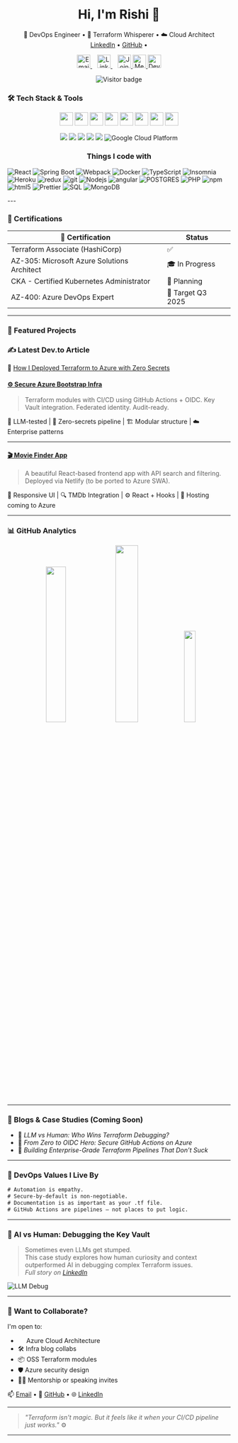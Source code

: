 <h1 align="center">Hi, I'm Rishi 👋</h1>
<p align="center">
  🚀 DevOps Engineer • 🧱 Terraform Whisperer • ☁️ Cloud Architect <br/>
  <a href="https://www.linkedin.com/in/rishi-raj/">LinkedIn</a> • 
  <a href="https://github.com/rraj7">GitHub</a> • 
 <p align="center">
  <a href="mailto:rishi@example.com" target="_blank">
    <img src="https://cdn.jsdelivr.net/gh/devicons/devicon/icons/google/google-original.svg" height="30" alt="Email" />
  </a>
  &nbsp;&nbsp;
  <a href="https://www.linkedin.com/in/rishiraj31/" target="_blank">
    <img src="https://cdn.jsdelivr.net/gh/devicons/devicon/icons/linkedin/linkedin-original.svg" height="30" alt="LinkedIn" />
  </a>
  &nbsp;&nbsp;
  <a href="https://discord.gg/mythicalpanda7" target="_blank">
    <img src="https://cdn.jsdelivr.net/npm/simple-icons@v9/icons/discord.svg" height="30" alt="Join Discord Server" />
  </a>
  <a href="https://medium.com/@rishiraj3107" target="_blank">
    <img src="https://cdn.jsdelivr.net/npm/simple-icons@v9/icons/medium.svg" height="30" alt="Medium Blog" />
  </a>
  <a href="https://dev.to/rishiraj3107" target="_blank">
  <img src="https://cdn.jsdelivr.net/npm/simple-icons@v9/icons/devdotto.svg" height="30" alt="Dev.to Profile" />
</a>
</p>
</p>

<p align="center">
  <img src="https://komarev.com/ghpvc/?username=rraj7&label=Visitors&color=blueviolet&style=flat-square" alt="Visitor badge" />
</p>

### 🛠️ Tech Stack & Tools

<p align="center">
  <img src="https://cdn.jsdelivr.net/gh/devicons/devicon/icons/azure/azure-original.svg" height="30" />
  <img src="https://cdn.jsdelivr.net/gh/devicons/devicon/icons/terraform/terraform-original.svg" height="30" />
  <img src="https://cdn.jsdelivr.net/gh/devicons/devicon/icons/github/github-original.svg" height="30" />
  <img src="https://cdn.jsdelivr.net/gh/devicons/devicon/icons/docker/docker-original.svg" height="30" />
  <img src="https://cdn.jsdelivr.net/gh/devicons/devicon/icons/kubernetes/kubernetes-plain.svg" height="30" />
  <img src="https://cdn.jsdelivr.net/gh/devicons/devicon/icons/python/python-original.svg" height="30" />
  <img src="https://cdn.jsdelivr.net/gh/devicons/devicon/icons/bash/bash-original.svg" height="30" />
  <img src="https://cdn.jsdelivr.net/gh/devicons/devicon/icons/javascript/javascript-original.svg" height="30" />
</p>

<p align="center">
  <img src="https://img.shields.io/badge/Azure-Cloud-blue?logo=microsoftazure&style=flat-square"/>
  <img src="https://img.shields.io/badge/Terraform-IaC-623CE4?logo=terraform&logoColor=white&style=flat-square"/>
  <img src="https://img.shields.io/badge/GitHub%20Actions-CI/CD-2088FF?logo=githubactions&style=flat-square"/>
  <img src="https://img.shields.io/badge/OIDC-Auth-Red?logo=openid&style=flat-square"/>
  <img src="https://img.shields.io/badge/Kubernetes-DevOps-blue?logo=kubernetes&style=flat-square"/>
  <img alt="Google Cloud Platform" src="https://img.shields.io/badge/-Google_Cloud_Platform-1a73e8?style=flat-square&logo=google-cloud&logoColor=white" />
</p>

<p align="center">
    <h3 align="center">Things I code with</h3> 
    <img alt="React" src="https://img.shields.io/badge/-React-45b8d8?style=flat-square&logo=react&logoColor=white" />
    <img alt="Spring Boot" src="https://img.shields.io/badge/-SpringBoot-6DB33F?style=flat-square&logo=springboot&logoColor=white" />
    <img alt="Webpack" src="https://img.shields.io/badge/-Webpack-8DD6F9?style=flat-square&logo=webpack&logoColor=white" /> 
    <img alt="Docker" src="https://img.shields.io/badge/-Docker-46a2f1?style=flat-square&logo=docker&logoColor=white" />
    <img alt="TypeScript" src="https://img.shields.io/badge/-TypeScript-007ACC?style=flat-square&logo=typescript&logoColor=white" />
    <img alt="Insomnia" src="https://img.shields.io/badge/-Insomnia-5849BE?style=flat-square&logo=insomnia&logoColor=white" />
    <img alt="Heroku" src="https://img.shields.io/badge/-Heroku-430098?style=flat-square&logo=heroku&logoColor=white" />
    <img alt="redux" src="https://img.shields.io/badge/-Redux-764ABC?style=flat-square&logo=redux&logoColor=white" />  
    <img alt="git" src="https://img.shields.io/badge/-Git-F05032?style=flat-square&logo=git&logoColor=white" />
    <img alt="Nodejs" src="https://img.shields.io/badge/-Nodejs-43853d?style=flat-square&logo=Node.js&logoColor=white" />
    <img alt="angular" src="https://img.shields.io/badge/-Angular-DD0031?style=flat-square&logo=angular&logoColor=white" />
    <img alt="POSTGRES" src="https://img.shields.io/badge/Postgres-Postgres-blue?style=flat-square&logo=postgres&logoColor=white" />
    <img alt="PHP" src="https://img.shields.io/badge/php-PHP-blue?style=flat-square&logo=php&logoColor=white" />
    <img alt="npm" src="https://img.shields.io/badge/-NPM-CB3837?style=flat-square&logo=npm&logoColor=white" />
    <img alt="html5" src="https://img.shields.io/badge/-HTML5-E34F26?style=flat-square&logo=html5&logoColor=white" />
    <img alt="Prettier" src="https://img.shields.io/badge/-Prettier-F7B93E?style=flat-square&logo=prettier&logoColor=white" />
    <img alt="SQL" src="https://img.shields.io/badge/sql-SQL-red?style=flat-square&logo=sql&logoColor=white" />
    <img alt="MongoDB" src="https://img.shields.io/badge/-MongoDB-13aa52?style=flat-square&logo=mongodb&logoColor=white" />
  
</p>
---

### 🔐 Certifications

| 🏅 Certification                         | Status         |
| ---------------------------------------- | -------------- |
| Terraform Associate (HashiCorp)          | ✅             |
| AZ-305: Microsoft Azure Solutions Architect     | 🎓 In Progress |
| CKA - Certified Kubernetes Administrator | 🚧 Planning    |
| AZ-400: Azure DevOps Expert              | 🧠 Target Q3 2025 |

---

### 🚀 Featured Projects

### ✍️ Latest Dev.to Article
📰 [How I Deployed Terraform to Azure with Zero Secrets](https://dev.to/rishiraj3107/using-only-ai-to-debug-terraform-a-case-study-of-how-good-is-openai-at-debugging-3d82)

#### [⚙️ Secure Azure Bootstrap Infra](https://github.com/rraj7/azure-bootstrap-infra)

> Terraform modules with CI/CD using GitHub Actions + OIDC. Key Vault integration. Federated identity. Audit-ready.

🧠 LLM-tested | 🔐 Zero-secrets pipeline | 🏗️ Modular structure | ☁️ Enterprise patterns


---

#### [🎬 Movie Finder App](https://rishi-movies-finder.netlify.app)

> A beautiful React-based frontend app with API search and filtering. Deployed via Netlify (to be ported to Azure SWA).

🧪 Responsive UI | 🔍 TMDb Integration | ⚙️ React + Hooks | 🚀 Hosting coming to Azure

---

### 📊 GitHub Analytics

<p align="center">
  <img src="https://github-readme-stats.vercel.app/api?username=rraj7&show_icons=true&theme=tokyonight&hide_border=true" width="30%" />
  <img src="https://github-readme-streak-stats.herokuapp.com/?user=rraj7&theme=tokyonight&hide_border=true" width="32%" />
  <img src="https://github-readme-stats.vercel.app/api/top-langs/?username=rraj7&layout=compact&theme=tokyonight&hide_border=true" width="23%" />
</p>

<!-- <p align="center">
  
</p> -->

---

### 🧠 Blogs & Case Studies (Coming Soon)

- 📜 _LLM vs Human: Who Wins Terraform Debugging?_
- 📜 _From Zero to OIDC Hero: Secure GitHub Actions on Azure_
- 📜 _Building Enterprise-Grade Terraform Pipelines That Don’t Suck_

---

### 💬 DevOps Values I Live By

```txt
# Automation is empathy.
# Secure-by-default is non-negotiable.
# Documentation is as important as your .tf file.
# GitHub Actions are pipelines — not places to put logic.
```

---

### 🤖 AI vs Human: Debugging the Key Vault

> Sometimes even LLMs get stumped.  
> This case study explores how human curiosity and context outperformed AI in debugging complex Terraform issues.  
> _Full story on [LinkedIn](https://linkedin.com/in/rishiraj31)_

![LLM Debug](https://medium.com/@rishiraj3107/using-only-ai-to-debug-terraform-a-case-study-of-how-good-is-ai-at-debugging-c9438916e398)

---

### 🧩 Want to Collaborate?

I'm open to:

-  <img src="https://cdn.jsdelivr.net/gh/devicons/devicon/icons/azure/azure-original.svg" height="15" /> Azure Cloud Architecture 
- 🛠️ Infra blog collabs
- 📦 OSS Terraform modules
- 🛡️ Azure security design
- 🧑‍🏫 Mentorship or speaking invites

📫 [Email](mailto:rishiraj3107@gmail.com) • 🧠 [GitHub](https://github.com/rraj7) • 🌐 [LinkedIn](https://linkedin.com/in/rishiraj31)

---

> _"Terraform isn't magic. But it feels like it when your CI/CD pipeline just works."_ ⚙️

---
